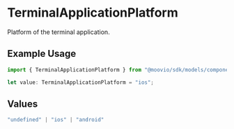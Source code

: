 # TerminalApplicationPlatform

Platform of the terminal application.

## Example Usage

```typescript
import { TerminalApplicationPlatform } from "@moovio/sdk/models/components";

let value: TerminalApplicationPlatform = "ios";
```

## Values

```typescript
"undefined" | "ios" | "android"
```